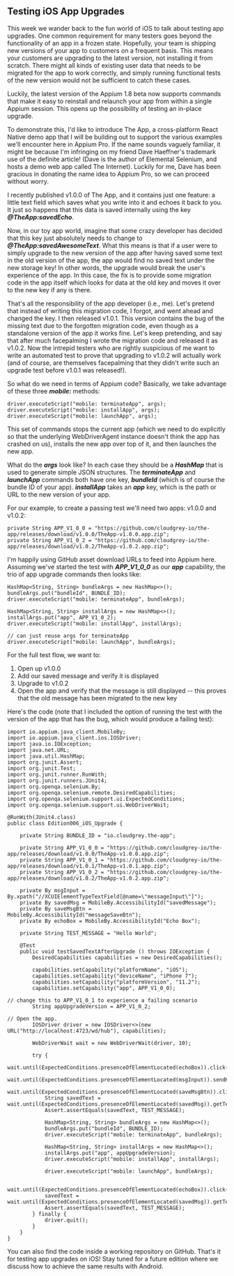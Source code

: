 ## Testing iOS App Upgrades

This week we wander back to the fun world of iOS to talk about testing app upgrades. One common requirement for many testers goes beyond the functionality of an app in a frozen state. Hopefully, your team is shipping new versions of your app to customers on a frequent basis. This means your customers are upgrading to the latest version, not installing it from scratch. There might all kinds of existing user data that needs to be migrated for the app to work correctly, and simply running functional tests of the new version would not be sufficient to catch these cases.

Luckily, the latest version of the Appium 1.8 beta now supports commands that make it easy to reinstall and relaunch your app from within a single Appium session. This opens up the possibility of testing an in-place upgrade.

To demonstrate this, I'd like to introduce The App, a cross-platform React Native demo app that I will be building out to support the various examples we'll encounter here in Appium Pro. If the name sounds vaguely familiar, it might be because I'm infringing on my friend Dave Haeffner's trademark use of the definite article! (Dave is the author of Elemental Selenium, and hosts a demo web app called The Internet). Luckily for me, Dave has been gracious in donating the name idea to Appium Pro, so we can proceed without worry.

I recently published v1.0.0 of The App, and it contains just one feature: a little text field which saves what you write into it and echoes it back to you. It just so happens that this data is saved internally using the key ***@TheApp:savedEcho***.

Now, in our toy app world, imagine that some crazy developer has decided that this key just absolutely needs to change to ***@TheApp:savedAwesomeText***. What this means is that if a user were to simply upgrade to the new version of the app after having saved some text in the old version of the app, the app would find no saved text under the new storage key! In other words, the upgrade would break the user's experience of the app. In this case, the fix is to provide some migration code in the app itself which looks for data at the old key and moves it over to the new key if any is there.

That's all the responsibility of the app developer (i.e., me). Let's pretend that instead of writing this migration code, I forgot, and went ahead and changed the key. I then released v1.0.1. This version contains the bug of the missing text due to the forgotten migration code, even though as a standalone version of the app it works fine. Let's keep pretending, and say that after much facepalming I wrote the migration code and released it as v1.0.2. Now the intrepid testers who are rightly suspicious of me want to write an automated test to prove that upgrading to v1.0.2 will actually work (and of course, are themselves facepalming that they didn't write such an upgrade test before v1.0.1 was released!).

So what do we need in terms of Appium code? Basically, we take advantage of these three ***mobile:*** methods:
```
driver.executeScript("mobile: terminateApp", args);
driver.executeScript("mobile: installApp", args);
driver.executeScript("mobile: launchApp", args);
```

This set of commands stops the current app (which we need to do explicitly so that the underlying WebDriverAgent instance doesn't think the app has crashed on us), installs the new app over top of it, and then launches the new app.

What do the ***args*** look like? In each case they should be a ***HashMap*** that is used to generate simple JSON structures. The ***terminateApp*** and ***launchApp*** commands both have one key, ***bundleId*** (which is of course the bundle ID of your app). ***installApp*** takes an ***app*** key, which is the path or URL to the new version of your app.

For our example, to create a passing test we'll need two apps: v1.0.0 and v1.0.2:
```
private String APP_V1_0_0 = "https://github.com/cloudgrey-io/the-app/releases/download/v1.0.0/TheApp-v1.0.0.app.zip";
private String APP_V1_0_2 = "https://github.com/cloudgrey-io/the-app/releases/download/v1.0.2/TheApp-v1.0.2.app.zip";
```

I'm happily using GitHub asset download URLs to feed into Appium here. Assuming we've started the test with ***APP_V1_0_0*** as our ***app*** capability, the trio of app upgrade commands then looks like:
```
HashMap<String, String> bundleArgs = new HashMap<>();
bundleArgs.put("bundleId", BUNDLE_ID);
driver.executeScript("mobile: terminateApp", bundleArgs);

HashMap<String, String> installArgs = new HashMap<>();
installArgs.put("app", APP_V1_0_2);
driver.executeScript("mobile: installApp", installArgs);

// can just reuse args for terminateApp
driver.executeScript("mobile: launchApp", bundleArgs);
```

For the full test flow, we want to:
1. Open up v1.0.0
2. Add our saved message and verify it is displayed
3. Upgrade to v1.0.2
4. Open the app and verify that the message is still displayed -- this proves that the old message has been migrated to the new key

Here's the code (note that I included the option of running the test with the version of the app that has the bug, which would produce a failing test):
```
import io.appium.java_client.MobileBy;
import io.appium.java_client.ios.IOSDriver;
import java.io.IOException;
import java.net.URL;
import java.util.HashMap;
import org.junit.Assert;
import org.junit.Test;
import org.junit.runner.RunWith;
import org.junit.runners.JUnit4;
import org.openqa.selenium.By;
import org.openqa.selenium.remote.DesiredCapabilities;
import org.openqa.selenium.support.ui.ExpectedConditions;
import org.openqa.selenium.support.ui.WebDriverWait;

@RunWith(JUnit4.class)
public class Edition006_iOS_Upgrade {

    private String BUNDLE_ID = "io.cloudgrey.the-app";

    private String APP_V1_0_0 = "https://github.com/cloudgrey-io/the-app/releases/download/v1.0.0/TheApp-v1.0.0.app.zip";
    private String APP_V1_0_1 = "https://github.com/cloudgrey-io/the-app/releases/download/v1.0.1/TheApp-v1.0.1.app.zip";
    private String APP_V1_0_2 = "https://github.com/cloudgrey-io/the-app/releases/download/v1.0.2/TheApp-v1.0.2.app.zip";

    private By msgInput = By.xpath("//XCUIElementTypeTextField[@name=\"messageInput\"]");
    private By savedMsg = MobileBy.AccessibilityId("savedMessage");
    private By saveMsgBtn = MobileBy.AccessibilityId("messageSaveBtn");
    private By echoBox = MobileBy.AccessibilityId("Echo Box");

    private String TEST_MESSAGE = "Hello World";

    @Test
    public void testSavedTextAfterUpgrade () throws IOException {
        DesiredCapabilities capabilities = new DesiredCapabilities();

        capabilities.setCapability("platformName", "iOS");
        capabilities.setCapability("deviceName", "iPhone 7");
        capabilities.setCapability("platformVersion", "11.2");
        capabilities.setCapability("app", APP_V1_0_0);

// change this to APP_V1_0_1 to experience a failing scenario
        String appUpgradeVersion = APP_V1_0_2;

// Open the app.
        IOSDriver driver = new IOSDriver<>(new URL("http://localhost:4723/wd/hub"), capabilities);

        WebDriverWait wait = new WebDriverWait(driver, 10);

        try {
            wait.until(ExpectedConditions.presenceOfElementLocated(echoBox)).click();
            wait.until(ExpectedConditions.presenceOfElementLocated(msgInput)).sendKeys(TEST_MESSAGE);
            wait.until(ExpectedConditions.presenceOfElementLocated(saveMsgBtn)).click();
            String savedText = wait.until(ExpectedConditions.presenceOfElementLocated(savedMsg)).getText();
            Assert.assertEquals(savedText, TEST_MESSAGE);

            HashMap<String, String> bundleArgs = new HashMap<>();
            bundleArgs.put("bundleId", BUNDLE_ID);
            driver.executeScript("mobile: terminateApp", bundleArgs);

            HashMap<String, String> installArgs = new HashMap<>();
            installArgs.put("app", appUpgradeVersion);
            driver.executeScript("mobile: installApp", installArgs);

            driver.executeScript("mobile: launchApp", bundleArgs);

            wait.until(ExpectedConditions.presenceOfElementLocated(echoBox)).click();
            savedText = wait.until(ExpectedConditions.presenceOfElementLocated(savedMsg)).getText();
            Assert.assertEquals(savedText, TEST_MESSAGE);
        } finally {
            driver.quit();
        }
    }
}
```

You can also find the code inside a working repository on GitHub. That's it for testing app upgrades on iOS! Stay tuned for a future edition where we discuss how to achieve the same results with Android.